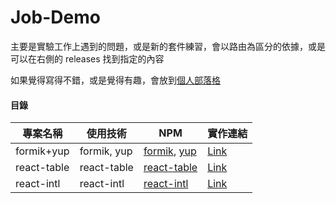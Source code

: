 # Job-Demo

主要是實驗工作上遇到的問題，或是新的套件練習，會以路由為區分的依據，或是可以在右側的 releases 找到指定的內容

如果覺得寫得不錯，或是覺得有趣，會放到[個人部落格](https://janlin002.github.io/)

#### 目錄

|  專案名稱  | 使用技術 | NPM |   實作連結  |
|-----------|--------|--------|-------|
|formik+yup|formik, yup|[formik](https://www.npmjs.com/package/formik), [yup](https://www.npmjs.com/package/yup)|[Link](https://github.com/janlin002/Job-Demo/tree/master/src/Demo/Formik-Yup)
|react-table|react-table|[react-table](https://www.npmjs.com/package/react-table)|[Link]()
|react-intl|react-intl|[react-intl](https://www.npmjs.com/package/react-intl)|[Link](https://github.com/janlin002/Job-Demo/tree/master/src/Demo/React-intl) 
